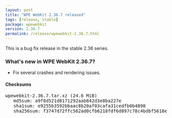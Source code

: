 ```yaml
---
layout: post
title: "WPE WebKit 2.36.7 released"
tags: [release, stable]
package: wpewebkit
version: 2.36.7
permalink: /release/wpewebkit-2.36.7.html
---
```


This is a bug fix release in the stable 2.36 series.

### What's new in WPE WebKit 2.36.7?

- Fix several crashes and rendering issues.

#### Checksums

<pre>
wpewebkit-2.36.7.tar.xz (24.6 MiB)
   md5sum: a9f8d521d8171292aab842d3e8ba227e
   sha1sum: e9255b3592bbaac8b20af03cafa31cedfb0b4898
   sha256sum: f3747d72ffc562ad0cfb6218fdf6d897c78c4bdbf5618e0fa26906fba52b95c9
</pre>
